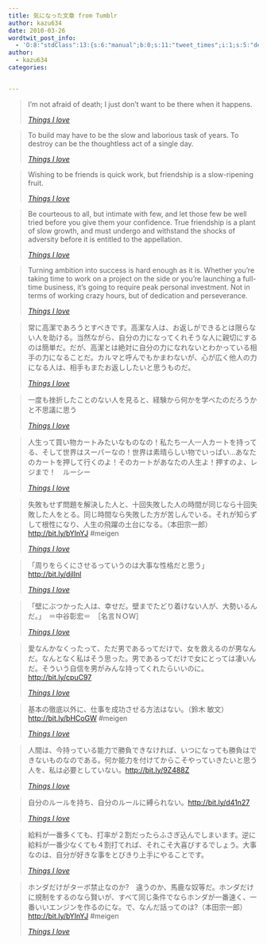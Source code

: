 ```yaml
---
title: 気になった文章 from Tumblr
author: kazu634
date: 2010-03-26
wordtwit_post_info:
  - 'O:8:"stdClass":13:{s:6:"manual";b:0;s:11:"tweet_times";i:1;s:5:"delay";i:0;s:7:"enabled";i:1;s:10:"separation";s:2:"60";s:7:"version";s:3:"3.7";s:14:"tweet_template";b:0;s:6:"status";i:2;s:6:"result";a:0:{}s:13:"tweet_counter";i:2;s:13:"tweet_log_ids";a:1:{i:0;i:5189;}s:9:"hash_tags";a:0:{}s:8:"accounts";a:1:{i:0;s:7:"kazu634";}}'
author:
  - kazu634
categories:


---
```

<div class="section">
<blockquote title="Things I love" cite="http://kazu634.tumblr.com/post/473535719">
<p>
      I&#8217;m not afraid of death; I just don’t want to be there when it happens.
</p>
    
<p>
<cite><a href="http://kazu634.tumblr.com/post/473535719" onclick="__gaTracker('send', 'event', 'outbound-article', 'http://kazu634.tumblr.com/post/473535719', 'Things I love');" target="_blank">Things I love</a></cite>
</p>
</blockquote>
  
<blockquote title="Things I love" cite="http://kazu634.tumblr.com/post/474654341">
<p>
      To build may have to be the slow and laborious task of years. To destroy can be the thoughtless act of a single day.
</p>
    
<p>
<cite><a href="http://kazu634.tumblr.com/post/474654341" onclick="__gaTracker('send', 'event', 'outbound-article', 'http://kazu634.tumblr.com/post/474654341', 'Things I love');" target="_blank">Things I love</a></cite>
</p>
</blockquote>
  
<blockquote title="Things I love" cite="http://kazu634.tumblr.com/post/474654290">
<p>
      Wishing to be friends is quick work, but friendship is a slow-ripening fruit.
</p>
    
<p>
<cite><a href="http://kazu634.tumblr.com/post/474654290" onclick="__gaTracker('send', 'event', 'outbound-article', 'http://kazu634.tumblr.com/post/474654290', 'Things I love');" target="_blank">Things I love</a></cite>
</p>
</blockquote>
  
<blockquote title="Things I love" cite="http://kazu634.tumblr.com/post/474654247">
<p>
      Be courteous to all, but intimate with few, and let those few be well tried before you give them your confidence. True friendship is a plant of slow growth, and must undergo and withstand the shocks of adversity before it is entitled to the appellation.
</p>
    
<p>
<cite><a href="http://kazu634.tumblr.com/post/474654247" onclick="__gaTracker('send', 'event', 'outbound-article', 'http://kazu634.tumblr.com/post/474654247', 'Things I love');" target="_blank">Things I love</a></cite>
</p>
</blockquote>
  
<blockquote title="Things I love" cite="http://kazu634.tumblr.com/post/474646278">
<p>
      Turning ambition into success is hard enough as it is. Whether you’re taking time to work on a project on the side or you’re launching a full-time business, it’s going to require peak personal investment. Not in terms of working crazy hours, but of dedication and perseverance.
</p>
    
<p>
<cite><a href="http://kazu634.tumblr.com/post/474646278" onclick="__gaTracker('send', 'event', 'outbound-article', 'http://kazu634.tumblr.com/post/474646278', 'Things I love');" target="_blank">Things I love</a></cite>
</p>
</blockquote>
  
<blockquote title="Things I love" cite="http://kazu634.tumblr.com/post/474621479">
<p>
      常に高潔であろうとすべきです。高潔な人は、お返しができるとは限らない人を助ける。当然ながら、自分の力になってくれそうな人に親切にするのは簡単だ。だが、高潔とは絶対に自分の力になれないとわかっている相手の力になることだ。カルマと呼んでもかまわないが、心が広く他人の力になる人は、相手もまたお返ししたいと思うものだ。
</p>
    
<p>
<cite><a href="http://kazu634.tumblr.com/post/474621479" onclick="__gaTracker('send', 'event', 'outbound-article', 'http://kazu634.tumblr.com/post/474621479', 'Things I love');" target="_blank">Things I love</a></cite>
</p>
</blockquote>
  
<blockquote title="Things I love" cite="http://kazu634.tumblr.com/post/474620560">
<p>
      一度も挫折したことのない人を見ると、経験から何かを学べたのだろうかと不思議に思う
</p>
    
<p>
<cite><a href="http://kazu634.tumblr.com/post/474620560" onclick="__gaTracker('send', 'event', 'outbound-article', 'http://kazu634.tumblr.com/post/474620560', 'Things I love');" target="_blank">Things I love</a></cite>
</p>
</blockquote>
  
<blockquote title="Things I love" cite="http://kazu634.tumblr.com/post/474562922">
<p>
      人生って買い物カートみたいなものなの！私たち一人一人カートを持ってる、そして世界はスーパーなの！世界は素晴らしい物でいっぱい…あなたのカートを押して行くのよ！そのカートがあなたの人生よ！押すのよ、レジまで！　ルーシー
</p>
    
<p>
<cite><a href="http://kazu634.tumblr.com/post/474562922" onclick="__gaTracker('send', 'event', 'outbound-article', 'http://kazu634.tumblr.com/post/474562922', 'Things I love');" target="_blank">Things I love</a></cite>
</p>
</blockquote>
  
<blockquote title="Things I love" cite="http://kazu634.tumblr.com/post/474562881">
<p>
      失敗もせず問題を解決した人と、十回失敗した人の時間が同じなら十回失敗した人をとる。同じ時間なら失敗した方が苦しんでいる。それが知らずして根性になり、人生の飛躍の土台になる。（本田宗一郎） <a href="http://bit.ly/bYInYJ" onclick="__gaTracker('send', 'event', 'outbound-article', 'http://bit.ly/bYInYJ', 'http://bit.ly/bYInYJ');" target="_blank">http://bit.ly/bYInYJ</a> #meigen
</p>
    
<p>
<cite><a href="http://kazu634.tumblr.com/post/474562881" onclick="__gaTracker('send', 'event', 'outbound-article', 'http://kazu634.tumblr.com/post/474562881', 'Things I love');" target="_blank">Things I love</a></cite>
</p>
</blockquote>
  
<blockquote title="Things I love" cite="http://kazu634.tumblr.com/post/474562826">
<p>
      「周りをらくにさせるっていうのは大事な性格だと思う」<a href="http://bit.ly/djlInl" onclick="__gaTracker('send', 'event', 'outbound-article', 'http://bit.ly/djlInl', 'http://bit.ly/djlInl');" target="_blank">http://bit.ly/djlInl</a>
</p>
    
<p>
<cite><a href="http://kazu634.tumblr.com/post/474562826" onclick="__gaTracker('send', 'event', 'outbound-article', 'http://kazu634.tumblr.com/post/474562826', 'Things I love');" target="_blank">Things I love</a></cite>
</p>
</blockquote>
  
<blockquote title="Things I love" cite="http://kazu634.tumblr.com/post/474562700">
<p>
      「壁にぶつかった人は、幸せだ。壁までたどり着けない人が、大勢いるんだ。」　＝中谷彰宏＝　［名言ＮＯＷ］
</p>
    
<p>
<cite><a href="http://kazu634.tumblr.com/post/474562700" onclick="__gaTracker('send', 'event', 'outbound-article', 'http://kazu634.tumblr.com/post/474562700', 'Things I love');" target="_blank">Things I love</a></cite>
</p>
</blockquote>
  
<blockquote title="Things I love" cite="http://kazu634.tumblr.com/post/474562622">
<p>
      愛なんかなくったって、ただ男であるってだけで、女を救えるのが男なんだ。なんとなく私はそう思った。男であるってだけで女にとっては凄いんだ。そういう自信を男がみんな持ってくれたらいいのに。<a href="http://bit.ly/cpuC97" onclick="__gaTracker('send', 'event', 'outbound-article', 'http://bit.ly/cpuC97', 'http://bit.ly/cpuC97');" target="_blank">http://bit.ly/cpuC97</a>
</p>
    
<p>
<cite><a href="http://kazu634.tumblr.com/post/474562622" onclick="__gaTracker('send', 'event', 'outbound-article', 'http://kazu634.tumblr.com/post/474562622', 'Things I love');" target="_blank">Things I love</a></cite>
</p>
</blockquote>
  
<blockquote title="Things I love" cite="http://kazu634.tumblr.com/post/474500256">
<p>
      基本の徹底以外に、仕事を成功させる方法はない。（鈴木 敏文） <a href="http://bit.ly/bHCoGW" onclick="__gaTracker('send', 'event', 'outbound-article', 'http://bit.ly/bHCoGW', 'http://bit.ly/bHCoGW');" target="_blank">http://bit.ly/bHCoGW</a> #meigen
</p>
    
<p>
<cite><a href="http://kazu634.tumblr.com/post/474500256" onclick="__gaTracker('send', 'event', 'outbound-article', 'http://kazu634.tumblr.com/post/474500256', 'Things I love');" target="_blank">Things I love</a></cite>
</p>
</blockquote>
  
<blockquote title="Things I love" cite="http://kazu634.tumblr.com/post/474500121">
<p>
      人間は、今持っている能力で勝負できなければ、いつになっても勝負はできないものなのである。何か能力を付けてからこそやっていきたいと思う人を、私は必要としていない。<a href="http://bit.ly/9Z488Z" onclick="__gaTracker('send', 'event', 'outbound-article', 'http://bit.ly/9Z488Z', 'http://bit.ly/9Z488Z');" target="_blank">http://bit.ly/9Z488Z</a>
</p>
    
<p>
<cite><a href="http://kazu634.tumblr.com/post/474500121" onclick="__gaTracker('send', 'event', 'outbound-article', 'http://kazu634.tumblr.com/post/474500121', 'Things I love');" target="_blank">Things I love</a></cite>
</p>
</blockquote>
  
<blockquote title="Things I love" cite="http://kazu634.tumblr.com/post/474500085">
<p>
      自分のルールを持ち、自分のルールに縛られない。<a href="http://bit.ly/d41n27" onclick="__gaTracker('send', 'event', 'outbound-article', 'http://bit.ly/d41n27', 'http://bit.ly/d41n27');" target="_blank">http://bit.ly/d41n27</a>
</p>
    
<p>
<cite><a href="http://kazu634.tumblr.com/post/474500085" onclick="__gaTracker('send', 'event', 'outbound-article', 'http://kazu634.tumblr.com/post/474500085', 'Things I love');" target="_blank">Things I love</a></cite>
</p>
</blockquote>
  
<blockquote title="Things I love" cite="http://kazu634.tumblr.com/post/474219740">
<p>
      給料が一番多くても、打率が２割だったらふさぎ込んでしまいます。逆に給料が一番少なくても４割打てれば、それこそ大喜びするでしょう。大事なのは、自分が好きな事をとびきり上手にやることです。
</p>
    
<p>
<cite><a href="http://kazu634.tumblr.com/post/474219740" onclick="__gaTracker('send', 'event', 'outbound-article', 'http://kazu634.tumblr.com/post/474219740', 'Things I love');" target="_blank">Things I love</a></cite>
</p>
</blockquote>
  
<blockquote title="Things I love" cite="http://kazu634.tumblr.com/post/474008331">
<p>
      ホンダだけがターボ禁止なのか?　違うのか、馬鹿な奴等だ。ホンダだけに規制をするのなら賢いが、すべて同じ条件でならホンダが一番速く、一番いいエンジンを作るのにな。で、なんだ話ってのは?（本田宗一郎） <a href="http://bit.ly/bYInYJ" onclick="__gaTracker('send', 'event', 'outbound-article', 'http://bit.ly/bYInYJ', 'http://bit.ly/bYInYJ');" target="_blank">http://bit.ly/bYInYJ</a> #meigen
</p>
    
<p>
<cite><a href="http://kazu634.tumblr.com/post/474008331" onclick="__gaTracker('send', 'event', 'outbound-article', 'http://kazu634.tumblr.com/post/474008331', 'Things I love');" target="_blank">Things I love</a></cite>
</p>
</blockquote>
</div>
